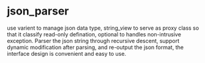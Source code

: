 # json_parser
use varient to manage json data type, string_view to serve as proxy class so that it classify read-only defination, optional to handles non-intrusive exception.
Parser the json string through recursive descent, support dynamic modification after parsing, and re-output the json format, the interface design is convenient and easy to use.
